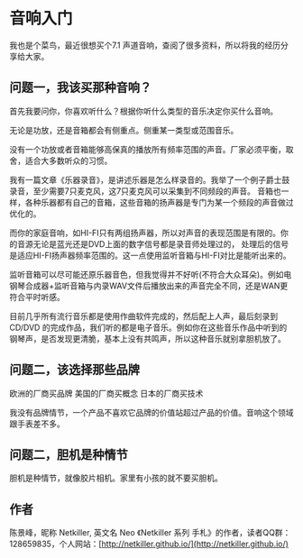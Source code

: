 # 音响入门

我也是个菜鸟，最近很想买个7.1 声道音响，查阅了很多资料，所以将我的经历分享给大家。

## 问题一，我该买那种音响？

首先我要问你，你喜欢听什么？根据你听什么类型的音乐决定你买什么音响。

无论是功放，还是音箱都会有侧重点。侧重某一类型或范围音乐。

没有一个功放或者音箱能够高保真的播放所有频率范围的声音。厂家必须平衡，取舍，适合大多数听众的习惯。

我有一篇文章《乐器录音》，是讲述乐器是怎么样录音的。我举了一个例子爵士鼓录音，至少需要7只麦克风，这7只麦克风可以采集到不同频段的声音。 音箱也一样，各种乐器都有自己的音箱，这些音箱的扬声器是专门为某一个频段的声音做过优化的。

而你的家庭音响，如HI-FI只有两组扬声器，所以对声音的表现范围是有限的。你的音源无论是蓝光还是DVD上面的数字信号都是录音师处理过的， 处理后的信号是适应HI-FI扬声器频率范围的。这一点使用监听音箱与HI-FI对比是能听出来的。

监听音箱可以尽可能还原乐器音色，但我觉得并不好听\(不符合大众耳朵\)。例如电钢琴合成器+监听音箱与内录WAV文件后播放出来的声音完全不同，还是WAN更符合平时听感。

目前几乎所有流行音乐都是使用作曲软件完成的，然后配上人声，最后刻录到 CD/DVD 的完成作品，我们听的都是电子音乐。例如你在这些音乐作品中听到的钢琴声，是否发现更清脆，基本上没有共鸣声，所以这种音乐就别拿胆机放了。

## 问题二，该选择那些品牌

欧洲的厂商买品牌 美国的厂商买概念 日本的厂商买技术

我没有品牌情节，一个产品不喜欢它品牌的价值站超过产品的价值。音响这个领域跟手表差不多。

## 问题二，胆机是种情节

胆机是种情节，就像胶片相机。家里有小孩的就不要买胆机。

## 作者

陈景峰，昵称 Netkiller, 英文名 Neo 《Netkiller 系列 手札》的作者，读者QQ群：128659835，个人网站：[http://netkiller.github.io/](http://netkiller.github.io/)

